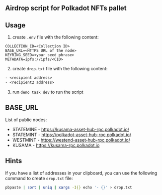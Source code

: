 ## Airdrop script for Polkadot NFTs pallet

## Usage

1. create `.env` file with the following content:

```
COLLECTION_ID=<Collection ID>
BASE_URL=<HTTPS URL of the node>
KEYRING_SEED=<your seed phrase>
METADATA=ipfs://ipfs/<CID>
```

2. create `drop.txt` file with the following content:

```txt
- <recipient address>
- <recipient2 address>
```

3. run `deno task dev` to run the script

## BASE_URL

List of public nodes:
- STATEMINE - https://kusama-asset-hub-rpc.polkadot.io/
- STATEMINT - https://polkadot-asset-hub-rpc.polkadot.io/
- WESTMINT - https://westend-asset-hub-rpc.polkadot.io/
- KUSAMA - https://kusama-rpc.polkadot.io

## Hints

If you have a list of addresses in your clipboard, you can use the following command to create `drop.txt` file:

```bash
pbpaste | sort | uniq | xargs -I{} echo '- {}' > drop.txt
```